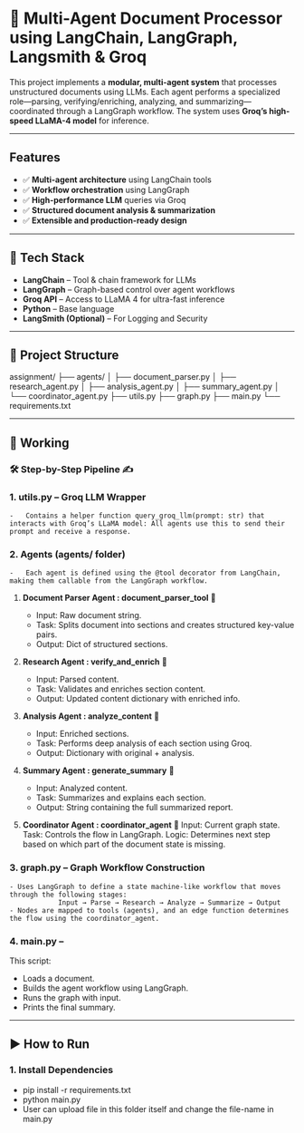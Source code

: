# 🧠 Multi-Agent Document Processor using LangChain, LangGraph, Langsmith & Groq

This project implements a **modular, multi-agent system** that processes unstructured documents using LLMs. Each agent performs a specialized role—parsing, verifying/enriching, analyzing, and summarizing—coordinated through a LangGraph workflow. The system uses **Groq’s high-speed LLaMA-4 model** for inference.

---

## Features

- ✅ **Multi-agent architecture** using LangChain tools
- ✅ **Workflow orchestration** using LangGraph
- ✅ **High-performance LLM** queries via Groq
- ✅ **Structured document analysis & summarization**
- ✅ **Extensible and production-ready design**

---

## 🧰 Tech Stack

- **LangChain** – Tool & chain framework for LLMs
- **LangGraph** – Graph-based control over agent workflows
- **Groq API** – Access to LLaMA 4 for ultra-fast inference
- **Python** – Base language
- **LangSmith (Optional)** – For Logging and Security

---

## 📁 Project Structure
assignment/
├── agents/
│   ├── document_parser.py
│   ├── research_agent.py
│   ├── analysis_agent.py
│   ├── summary_agent.py
│   └── coordinator_agent.py
├── utils.py
├── graph.py
├── main.py
└── requirements.txt


---

## 🔧 Working

### 🛠 Step-by-Step Pipeline ✍️
### 1. utils.py – Groq LLM Wrapper
    -   Contains a helper function query_groq_llm(prompt: str) that interacts with Groq’s LLaMA model: All agents use this to send their prompt and receive a response. 

### 2. Agents (agents/ folder)
    -   Each agent is defined using the @tool decorator from LangChain, making them callable from the LangGraph workflow.

1. **Document Parser Agent : document_parser_tool** 🧩
    - Input: Raw document string.
    - Task: Splits document into sections and creates structured key-value pairs.
    - Output: Dict of structured sections.

2. **Research Agent : verify_and_enrich** 🧩
    - Input: Parsed content.
    - Task: Validates and enriches section content.
    - Output: Updated content dictionary with enriched info.

3. **Analysis Agent : analyze_content** 🧩
    - Input: Enriched sections.
    - Task: Performs deep analysis of each section using Groq.
    - Output: Dictionary with original + analysis.

4. **Summary Agent : generate_summary** 🧩
    - Input: Analyzed content.
    - Task: Summarizes and explains each section.
    - Output: String containing the full summarized report.

5. **Coordinator Agent : coordinator_agent** 🧩
    Input: Current graph state.
    Task: Controls the flow in LangGraph.
    Logic: Determines next step based on which part of the document state is missing.

### 3. graph.py – Graph Workflow Construction
    - Uses LangGraph to define a state machine-like workflow that moves through the following stages:  
                Input → Parse → Research → Analyze → Summarize → Output
    - Nodes are mapped to tools (agents), and an edge function determines the flow using the coordinator_agent.

### 4. main.py – 
 This script:
- Loads a document.
- Builds the agent workflow using LangGraph.
- Runs the graph with input.
- Prints the final summary.

---

## ▶️ How to Run

### 1. Install Dependencies

 - pip install -r requirements.txt
 - python main.py
 - User can upload file in this folder itself and change the file-name in main.py


